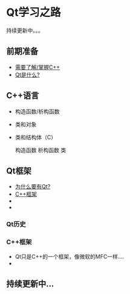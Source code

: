 # Qt学习之路
 持续更新中。。。

## 前期准备
* [需要了解/掌握C++](#C语言)
* [Qt是什么?](#Qt)


## C\+\+语言
- 构造函数/析构函数
- 类和对象
- 类和结构体（C）

  构造函数
  析构函数
  类
  

## Qt框架
- [为什么要有Qt?](#Qt历史)
- [C++框架](#C框架)
-
-

### Qt历史


### C\+\+框架

- Qt只是C++的一个框架，像微软的MFC一样....
- 

## 持续更新中...


